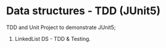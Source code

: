 # Data structures - TDD (JUnit5)
TDD and Unit Project to demonstrate JUnit5;
1.  LinkedList DS - TDD & Testing.

